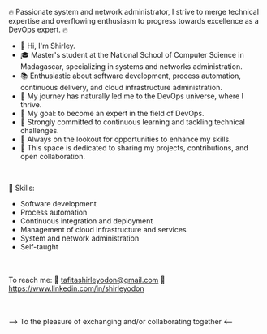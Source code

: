 🔥 Passionate system and network administrator, I strive to merge technical expertise and overflowing enthusiasm to progress towards excellence as a DevOps expert. 🔥

- 👋 Hi, I'm Shirley.
- 🎓 Master's student at the National School of Computer Science in Madagascar, specializing in systems and networks administration.
- 📚 Enthusiastic about software development, process automation, continuous delivery, and cloud infrastructure administration.
- 🌱 My journey has naturally led me to the DevOps universe, where I thrive.
- 🎯 My goal: to become an expert in the field of DevOps.
- 🧠 Strongly committed to continuous learning and tackling technical challenges.
- 🚀 Always on the lookout for opportunities to enhance my skills.
- 🤝 This space is dedicated to sharing my projects, contributions, and open collaboration.
<br>

🔧 Skills:
- Software development
- Process automation
- Continuous integration and deployment
- Management of cloud infrastructure and services
- System and network administration
- Self-taught

<br><br>
To reach me:
  📧 tafitashirleyodon@gmail.com
  🔗 https://www.linkedin.com/in/shirleyodon

<br><br>
--> To the pleasure of exchanging and/or collaborating together <--

<!--
**shirleyodon/shirleyodon** is a ✨ _special_ ✨ repository because its `README.md` (this file) appears on your GitHub profile.

Here are some ideas to get you started:

- 🔭 I’m currently working on ...
- 🌱 I’m currently learning ...
- 👯 I’m looking to collaborate on ...
- 🤔 I’m looking for help with ...
- 💬 Ask me about ...
- 📫 How to reach me: ...
- 😄 Pronouns: ...
- ⚡ Fun fact: ...
-->
